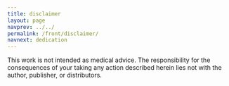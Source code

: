 ```yaml
---
title: disclaimer
layout: page
navprev: ../../
permalink: /front/disclaimer/
navnext: dedication
---
```


This work is not intended as medical advice. The responsibility for the consequences of your taking any action described herein lies not with the author, publisher, or distributors.

